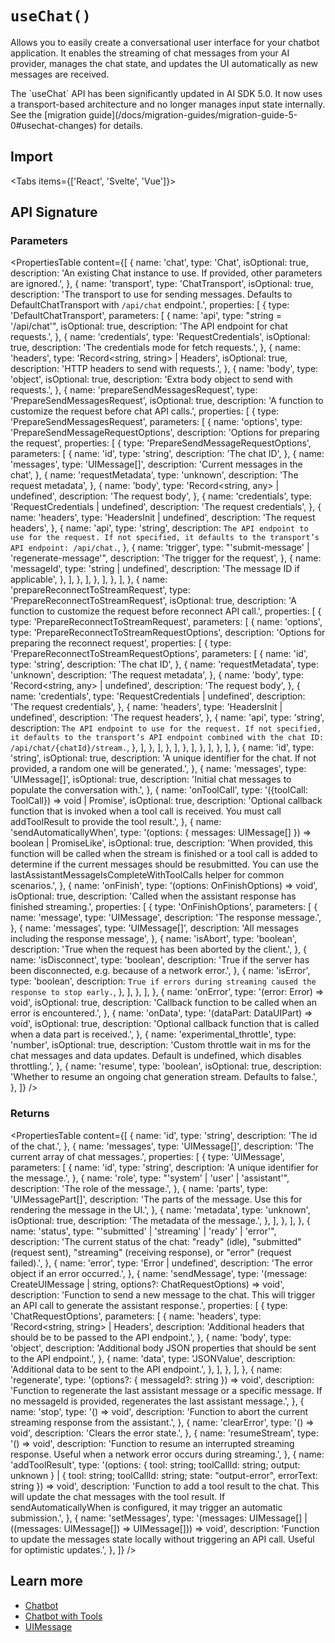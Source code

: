 
# `useChat()`

Allows you to easily create a conversational user interface for your chatbot application. It enables the streaming of chat messages from your AI provider, manages the chat state, and updates the UI automatically as new messages are received.

<Note>
  The `useChat` API has been significantly updated in AI SDK 5.0. It now uses a
  transport-based architecture and no longer manages input state internally. See
  the [migration
  guide](/docs/migration-guides/migration-guide-5-0#usechat-changes) for
  details.
</Note>

## Import

<Tabs items={['React', 'Svelte', 'Vue']}>
  <Tab>
    <Snippet
      text="import { useChat } from '@ai-sdk/react'"
      dark
      prompt={false}
    />
  </Tab>
  <Tab>
    <Snippet text="import { Chat } from '@ai-sdk/svelte'" dark prompt={false} />
  </Tab>
  <Tab>
    <Snippet text="import { Chat } from '@ai-sdk/vue'" dark prompt={false} />
  </Tab>
</Tabs>

## API Signature

### Parameters

<PropertiesTable
  content={[
    {
      name: 'chat',
      type: 'Chat<UIMessage>',
      isOptional: true,
      description:
        'An existing Chat instance to use. If provided, other parameters are ignored.',
    },
    {
      name: 'transport',
      type: 'ChatTransport',
      isOptional: true,
      description:
        'The transport to use for sending messages. Defaults to DefaultChatTransport with `/api/chat` endpoint.',
      properties: [
        {
          type: 'DefaultChatTransport',
          parameters: [
            {
              name: 'api',
              type: "string = '/api/chat'",
              isOptional: true,
              description: 'The API endpoint for chat requests.',
            },
            {
              name: 'credentials',
              type: 'RequestCredentials',
              isOptional: true,
              description: 'The credentials mode for fetch requests.',
            },
            {
              name: 'headers',
              type: 'Record<string, string> | Headers',
              isOptional: true,
              description: 'HTTP headers to send with requests.',
            },
            {
              name: 'body',
              type: 'object',
              isOptional: true,
              description: 'Extra body object to send with requests.',
            },
            {
              name: 'prepareSendMessagesRequest',
              type: 'PrepareSendMessagesRequest',
              isOptional: true,
              description:
                'A function to customize the request before chat API calls.',
              properties: [
                {
                  type: 'PrepareSendMessagesRequest',
                  parameters: [
                    {
                      name: 'options',
                      type: 'PrepareSendMessageRequestOptions',
                      description: 'Options for preparing the request',
                      properties: [
                        {
                          type: 'PrepareSendMessageRequestOptions',
                          parameters: [
                            {
                              name: 'id',
                              type: 'string',
                              description: 'The chat ID',
                            },
                            {
                              name: 'messages',
                              type: 'UIMessage[]',
                              description: 'Current messages in the chat',
                            },
                            {
                              name: 'requestMetadata',
                              type: 'unknown',
                              description: 'The request metadata',
                            },
                            {
                              name: 'body',
                              type: 'Record<string, any> | undefined',
                              description: 'The request body',
                            },
                            {
                              name: 'credentials',
                              type: 'RequestCredentials | undefined',
                              description: 'The request credentials',
                            },
                            {
                              name: 'headers',
                              type: 'HeadersInit | undefined',
                              description: 'The request headers',
                            },
                            {
                              name: 'api',
                              type: 'string',
                              description: `The API endpoint to use for the request. If not specified, it defaults to the transport’s API endpoint: /api/chat.`,
                            },
                            {
                              name: 'trigger',
                              type: "'submit-message' | 'regenerate-message'",
                              description: 'The trigger for the request',
                            },
                            {
                              name: 'messageId',
                              type: 'string | undefined',
                              description: 'The message ID if applicable',
                            },
                          ],
                        },
                      ],
                    },
                  ],
                },
              ],
            },
            {
              name: 'prepareReconnectToStreamRequest',
              type: 'PrepareReconnectToStreamRequest',
              isOptional: true,
              description:
                'A function to customize the request before reconnect API call.',
              properties: [
                {
                  type: 'PrepareReconnectToStreamRequest',
                  parameters: [
                    {
                      name: 'options',
                      type: 'PrepareReconnectToStreamRequestOptions',
                      description:
                        'Options for preparing the reconnect request',
                      properties: [
                        {
                          type: 'PrepareReconnectToStreamRequestOptions',
                          parameters: [
                            {
                              name: 'id',
                              type: 'string',
                              description: 'The chat ID',
                            },
                            {
                              name: 'requestMetadata',
                              type: 'unknown',
                              description: 'The request metadata',
                            },
                            {
                              name: 'body',
                              type: 'Record<string, any> | undefined',
                              description: 'The request body',
                            },
                            {
                              name: 'credentials',
                              type: 'RequestCredentials | undefined',
                              description: 'The request credentials',
                            },
                            {
                              name: 'headers',
                              type: 'HeadersInit | undefined',
                              description: 'The request headers',
                            },
                            {
                              name: 'api',
                              type: 'string',
                              description: `The API endpoint to use for the request. If not specified, it defaults to the transport’s API endpoint combined with the chat ID: /api/chat/{chatId}/stream.`,
                            },
                          ],
                        },
                      ],
                    },
                  ],
                },
              ],
            },
          ],
        },
      ],
    },
    {
      name: 'id',
      type: 'string',
      isOptional: true,
      description:
        'A unique identifier for the chat. If not provided, a random one will be generated.',
    },
    {
      name: 'messages',
      type: 'UIMessage[]',
      isOptional: true,
      description: 'Initial chat messages to populate the conversation with.',
    },
    {
      name: 'onToolCall',
      type: '({toolCall: ToolCall}) => void | Promise<void>',
      isOptional: true,
      description:
        'Optional callback function that is invoked when a tool call is received. You must call addToolResult to provide the tool result.',
    },
    {
      name: 'sendAutomaticallyWhen',
      type: '(options: { messages: UIMessage[] }) => boolean | PromiseLike<boolean>',
      isOptional: true,
      description:
        'When provided, this function will be called when the stream is finished or a tool call is added to determine if the current messages should be resubmitted. You can use the lastAssistantMessageIsCompleteWithToolCalls helper for common scenarios.',
    },
    {
      name: 'onFinish',
      type: '(options: OnFinishOptions) => void',
      isOptional: true,
      description: 'Called when the assistant response has finished streaming.',
      properties: [
        {
          type: 'OnFinishOptions',
          parameters: [
            {
              name: 'message',
              type: 'UIMessage',
              description: 'The response message.',
            },
            {
              name: 'messages',
              type: 'UIMessage[]',
              description: 'All messages including the response message',
            },
            {
              name: 'isAbort',
              type: 'boolean',
              description:
                'True when the request has been aborted by the client.',
            },
            {
              name: 'isDisconnect',
              type: 'boolean',
              description:
                'True if the server has been disconnected, e.g. because of a network error.',
            },
            {
              name: 'isError',
              type: 'boolean',
              description: `True if errors during streaming caused the response to stop early.`,
            },
          ],
        },
      ],
    },
    {
      name: 'onError',
      type: '(error: Error) => void',
      isOptional: true,
      description:
        'Callback function to be called when an error is encountered.',
    },
    {
      name: 'onData',
      type: '(dataPart: DataUIPart) => void',
      isOptional: true,
      description:
        'Optional callback function that is called when a data part is received.',
    },
    {
      name: 'experimental_throttle',
      type: 'number',
      isOptional: true,
      description:
        'Custom throttle wait in ms for the chat messages and data updates. Default is undefined, which disables throttling.',
    },
    {
      name: 'resume',
      type: 'boolean',
      isOptional: true,
      description:
        'Whether to resume an ongoing chat generation stream. Defaults to false.',
    },
  ]}
/>

### Returns

<PropertiesTable
  content={[
    {
      name: 'id',
      type: 'string',
      description: 'The id of the chat.',
    },
    {
      name: 'messages',
      type: 'UIMessage[]',
      description: 'The current array of chat messages.',
      properties: [
        {
          type: 'UIMessage',
          parameters: [
            {
              name: 'id',
              type: 'string',
              description: 'A unique identifier for the message.',
            },
            {
              name: 'role',
              type: "'system' | 'user' | 'assistant'",
              description: 'The role of the message.',
            },
            {
              name: 'parts',
              type: 'UIMessagePart[]',
              description:
                'The parts of the message. Use this for rendering the message in the UI.',
            },
            {
              name: 'metadata',
              type: 'unknown',
              isOptional: true,
              description: 'The metadata of the message.',
            },
          ],
        },
      ],
    },
    {
      name: 'status',
      type: "'submitted' | 'streaming' | 'ready' | 'error'",
      description:
        'The current status of the chat: "ready" (idle), "submitted" (request sent), "streaming" (receiving response), or "error" (request failed).',
    },
    {
      name: 'error',
      type: 'Error | undefined',
      description: 'The error object if an error occurred.',
    },
    {
      name: 'sendMessage',
      type: '(message: CreateUIMessage | string, options?: ChatRequestOptions) => void',
      description:
        'Function to send a new message to the chat. This will trigger an API call to generate the assistant response.',
      properties: [
        {
          type: 'ChatRequestOptions',
          parameters: [
            {
              name: 'headers',
              type: 'Record<string, string> | Headers',
              description:
                'Additional headers that should be to be passed to the API endpoint.',
            },
            {
              name: 'body',
              type: 'object',
              description:
                'Additional body JSON properties that should be sent to the API endpoint.',
            },
            {
              name: 'data',
              type: 'JSONValue',
              description: 'Additional data to be sent to the API endpoint.',
            },
          ],
        },
      ],
    },
    {
      name: 'regenerate',
      type: '(options?: { messageId?: string }) => void',
      description:
        'Function to regenerate the last assistant message or a specific message. If no messageId is provided, regenerates the last assistant message.',
    },
    {
      name: 'stop',
      type: '() => void',
      description:
        'Function to abort the current streaming response from the assistant.',
    },
    {
      name: 'clearError',
      type: '() => void',
      description: 'Clears the error state.',
    },
    {
      name: 'resumeStream',
      type: '() => void',
      description:
        'Function to resume an interrupted streaming response. Useful when a network error occurs during streaming.',
    },
    {
      name: 'addToolResult',
      type: '(options: { tool: string; toolCallId: string; output: unknown } | { tool: string; toolCallId: string; state: "output-error", errorText: string }) => void',
      description:
        'Function to add a tool result to the chat. This will update the chat messages with the tool result. If sendAutomaticallyWhen is configured, it may trigger an automatic submission.',
    },
    {
      name: 'setMessages',
      type: '(messages: UIMessage[] | ((messages: UIMessage[]) => UIMessage[])) => void',
      description:
        'Function to update the messages state locally without triggering an API call. Useful for optimistic updates.',
    },
  ]}
/>

## Learn more

- [Chatbot](/docs/ai-sdk-ui/chatbot)
- [Chatbot with Tools](/docs/ai-sdk-ui/chatbot-with-tool-calling)
- [UIMessage](/docs/reference/ai-sdk-core/ui-message)
